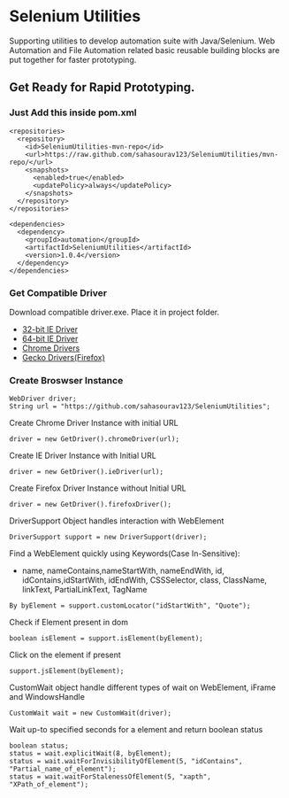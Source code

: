 # Selenium Utilities
Supporting utilities to develop automation suite with Java/Selenium.
Web Automation and File Automation related basic reusable building blocks are put together for faster prototyping.

## Get Ready for Rapid Prototyping.

### Just Add this inside pom.xml
```
<repositories>
  <repository>
    <id>SeleniumUtilities-mvn-repo</id>
    <url>https://raw.github.com/sahasourav123/SeleniumUtilities/mvn-repo/</url>
    <snapshots>
      <enabled>true</enabled>
      <updatePolicy>always</updatePolicy>
    </snapshots>
  </repository>
</repositories>

<dependencies>
  <dependency>
    <groupId>automation</groupId>
    <artifactId>SeleniumUtilities</artifactId>
    <version>1.0.4</version>
  </dependency>
</dependencies>
```

### Get Compatible Driver
Download compatible driver.exe.
Place it in project folder.
* [32-bit IE Driver](https://goo.gl/9Cqa4q)
* [64-bit IE Driver](https://goo.gl/AtHQuv)
* [Chrome Drivers](https://sites.google.com/a/chromium.org/chromedriver/downloads)
* [Gecko Drivers(Firefox)](https://github.com/mozilla/geckodriver/releases/)

### Create Broswser Instance
```
WebDriver driver;
String url = "https://github.com/sahasourav123/SeleniumUtilities";
```
Create Chrome Driver Instance with initial URL
```
driver = new GetDriver().chromeDriver(url);
```
Create IE Driver Instance with Initial URL
```
driver = new GetDriver().ieDriver(url);
```
Create Firefox Driver Instance without Initial URL
```
driver = new GetDriver().firefoxDriver();
```
DriverSupport Object handles interaction with WebElement 
 ```
DriverSupport support = new DriverSupport(driver);
```
 Find a WebElement quickly using Keywords(Case In-Sensitive):
 *  name, nameContains,nameStartWith, nameEndWith, id, idContains,idStartWith, idEndWith, CSSSelector, class, ClassName, linkText, PartialLinkText, TagName
 ```
By byElement = support.customLocator("idStartWith", "Quote");
```
Check if Element present in dom
```
boolean isElement = support.isElement(byElement);
```
Click on the element if present
```
support.jsElement(byElement);
```

CustomWait object handle different types of wait on WebElement, iFrame and WindowsHandle
```
CustomWait wait = new CustomWait(driver);
```
Wait up-to specified seconds for a element and return boolean status
```
boolean status;
status = wait.explicitWait(8, byElement);
status = wait.waitForInvisibilityOfElement(5, "idContains", "Partial_name_of_element");
status = wait.waitForStalenessOfElement(5, "xapth", "XPath_of_element");
```
